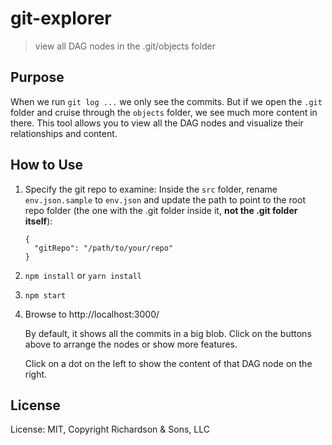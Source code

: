 git-explorer
============

> view all DAG nodes in the .git/objects folder

Purpose
-------
When we run `git log ...` we only see the commits.  But if we open the `.git` folder and cruise through the `objects` folder, we see much more content in there.  This tool allows you to view all the DAG nodes and visualize their relationships and content.


How to Use
----------

1. Specify the git repo to examine: Inside the `src` folder, rename `env.json.sample` to `env.json` and update the path to point to the root repo folder (the one with the .git folder inside it, **not the .git folder itself**):

   ```
   {
     "gitRepo": "/path/to/your/repo"
   }
   ```

2. `npm install` or `yarn install`

3. `npm start`

4. Browse to http://localhost:3000/

   By default, it shows all the commits in a big blob. Click on the buttons above to arrange the nodes or show more features.

   Click on a dot on the left to show the content of that DAG node on the right.


License
-------

License: MIT, Copyright Richardson & Sons, LLC
